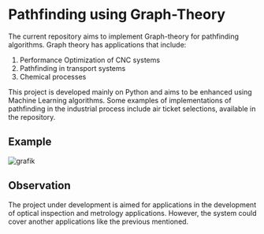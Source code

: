 # Pathfinding using Graph-Theory

The current repository aims to implement Graph-theory for pathfinding algorithms. Graph theory has applications that include:

 1) Performance Optimization of CNC systems
 2) Pathfinding in transport systems
 3) Chemical processes

This project is developed mainly on Python and aims to be enhanced using Machine Learning algorithms. Some examples of implementations of pathfinding in the industrial process include air ticket selections, available in the repository.

## Example

![grafik](https://github.com/renecartaya/Pathfinding-with-Graph-Theory/blob/main/Pathfinder.png)

## Observation

The project under development is aimed for applications in the development of optical inspection and metrology applications. However, the system could cover another applications like the previous mentioned.

